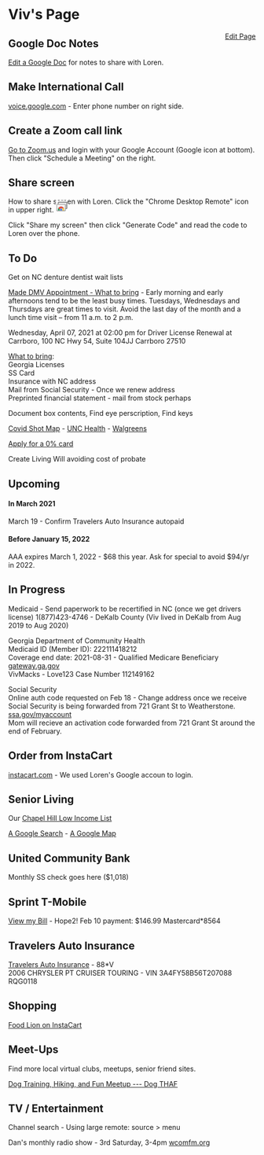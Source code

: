 
# Viv's Page

<a href="https://github.com/datascape/start/edit/master/viv/READ.md" style="float:right">Edit Page</a>

## Google Doc Notes

[Edit a Google Doc](https://docs.google.com/document/d/1mS1_hj_q7xjgYjrGSSwxWhnkwTk9hCWAHS11yU86CRM/edit?usp=sharing) for notes to share with Loren.


## Make International Call

[voice.google.com](https://voice.google.com) - Enter phone number on right side.  


## Create a Zoom call link

[Go to Zoom.us](https://zoom.us/) and login with your Google Account (Google icon at bottom).  
Then click "Schedule a Meeting" on the right.  


## Share screen

How to share screen with Loren.  Click the "Chrome Desktop Remote" icon in upper right. <img src="chrome-desktop.png" style="width:24px; margin-top:-20px;">  

Click "Share my screen" then click "Generate Code" and read the code to Loren over the phone. 



## To Do

Get on NC denture dentist wait lists  

[Made DMV Appointment - What to bring](https://www.ncdot.gov/dmv/help/moving/Pages/new-residents.aspx) - Early morning and early afternoons tend to be the least busy times. Tuesdays, Wednesdays and Thursdays are great times to visit. Avoid the last day of the month and a lunch time visit – from 11 a.m. to 2 p.m.

Wednesday, April 07, 2021 at 02:00 pm for Driver License Renewal at Carrboro, 100 NC Hwy 54, Suite 104JJ Carrboro 27510

[What to bring](https://www.ncdot.gov/dmv/help/moving/Pages/new-residents.aspx):  
Georgia Licenses  
SS Card  
Insurance with NC address  
Mail from Social Security - Once we renew address  
Preprinted financial statement - mail from stock perhaps  


Document box contents, Find eye perscription, Find keys   

[Covid Shot Map](https://myspot.nc.gov/) - 
[UNC Health](https://www.unchealthcare.org/coronavirus/vaccines/phase-1b-covid-19-vaccine/) - 
[Walgreens](https://www.walgreens.com/findcare/vaccination/covid-19/location-screening)  

[Apply for a 0% card](https://www.comparecards.com/guide/pay-0-interest-2022)


<!--Cemetary urn on mother's lot-->
Create Living Will avoiding cost of probate  

<!--
	Aetna Insurance 
-->
## Upcoming

#### In March 2021

March 19 - Confirm Travelers Auto Insurance autopaid   

#### Before January 15, 2022

AAA expires March 1, 2022 - $68 this year. Ask for special to avoid $94/yr in 2022.


## In Progress

Medicaid - Send paperwork to be recertified in NC (once we get drivers license)
1(877)423-4746 - DeKalb County (Viv lived in DeKalb from Aug 2019 to Aug 2020)

Georgia Department of Community Health  
Medicaid ID (Member ID): 222111418212  
Coverage end date: 2021-08-31 - Qualified Medicare Beneficiary  
[gateway.ga.gov](https://gateway.ga.gov)  
VivMacks - Love123
Case Number	112149162

Social Security  
Online auth code requested on Feb 18 - Change address once we receive
Social Security is being forwarded from 721 Grant St to Weatherstone.   
[ssa.gov/myaccount](https://ssa.gov/myaccount)  
Mom will recieve an activation code forwarded from 721 Grant St around the end of February.  
  

## Order from InstaCart

[instacart.com](https://instacart.com) - We used Loren's Google accoun to login.

## Senior Living

Our [Chapel Hill Low Income List](../chapelhill/)  

[A Google Search](https://www.google.com/search?tbs=lf:1,lf_ui:2&tbm=lcl&sxsrf=ALeKk024Ajn-m6YsgmcB6LeR4VyiA2VzJQ:1613676721346&q=chapel+hill+low+income+senior+retirement+community&rflfq=1&num=10&sa=X&ved=2ahUKEwjy4IeelvTuAhUJ1lkKHfn2BNgQjGp6BAgPEHU&biw=1336&bih=750#rlfi=hd:;si:;mv:[[35.97630595688804,-78.95221520551756],[35.89221541959917,-79.10945702680662],null,[35.93427186960115,-79.03083611616209],13]) - 
[A Google Map](https://www.google.com/search?sa=X&sxsrf=ALeKk01ZLElumXUD_QxlWfG6bEqjhQMnKw:1613676935038&q=chapel%20hill%20low%20income%20senior%20retirement%20community&ved=2ahUKEwjdw_qDl_TuAhVDnFkKHVDuCB0QvS4wAXoECA8QTw&biw=1336&bih=750&dpr=2&tbs=lrf:!1m4!1u17!2m2!17m1!1e2!1m4!1u3!2m2!3m1!1e1!1m4!1u2!2m2!2m1!1e1!1m4!1u16!2m2!16m1!1e1!1m4!1u16!2m2!16m1!1e2!2m1!1e2!2m1!1e16!2m1!1e3!2m4!1e17!4m2!17m1!1e2,lf:1,lf_ui:2&tbm=lcl&rflfq=1&num=10&rldimm=15995825866762509734&lqi=CjJjaGFwZWwgaGlsbCBsb3cgaW5jb21lIHNlbmlvciByZXRpcmVtZW50IGNvbW11bml0eUi76N7h566AgAhabgombG93IGluY29tZSBzZW5pb3IgcmV0aXJlbWVudCBjb21tdW5pdHkQAhADEAQQBRAGGAAYARgFGAYiMmNoYXBlbCBoaWxsIGxvdyBpbmNvbWUgc2VuaW9yIHJldGlyZW1lbnQgY29tbXVuaXR5kgEUcmV0aXJlbWVudF9jb21tdW5pdHmaASNDaFpEU1VoTk1HOW5TMFZKUTBGblNVTTRjWE42U1ZsbkVBRaoBLhABKioiJmxvdyBpbmNvbWUgc2VuaW9yIHJldGlyZW1lbnQgY29tbXVuaXR5KAA&rlst=f#rlfi=hd:;si:;mv:[[36.003737628222034,-78.87033272871092],[35.83552552871516,-79.18481637128905],null,[35.91967629640428,-79.02757454999998],12])

## United Community Bank

Monthly SS check goes here ($1,018)  

## Sprint T-Mobile

[View my Bill](https://www.sprint.com/en/my-sprint/view-my-bill.html#/!/charges) - Hope2!
Feb 10 payment: $146.99 Mastercard\*8564  

## Travelers Auto Insurance

[Travelers Auto Insurance](https://www.travelers.com/car-insurance) - 88\*V   
2006 CHRYSLER PT CRUISER TOURING - VIN 3A4FY58B56T207088   RQG0118


## Shopping

[Food Lion on InstaCart](https://www.instacart.com/store/food-lion/storefront?current_retailer_id=133)


## Meet-Ups

Find more local virtual clubs, meetups, senior friend sites.   

[Dog Training, Hiking, and Fun Meetup --- Dog THAF](https://www.meetup.com/DogTHAF/) 

## TV / Entertainment

Channel search - Using large remote: source > menu  

Dan's monthly radio show - 3rd Saturday, 3-4pm [wcomfm.org](https://wcomfm.org/)  
<!-- See What Love Did to Me -->



